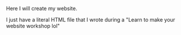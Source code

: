 Here I will create my website.

I just have a literal HTML file that I wrote during a "Learn to make your website workshop lol" 

